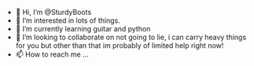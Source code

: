 - 👋 Hi, I’m @SturdyBoots
- 👀 I’m interested in lots of things.
- 🌱 I’m currently learning guitar and python
- 💞️ I’m looking to collaborate on not going to lie, i can carry heavy things for you but other than that im probably of limited help right now!
- 📫 How to reach me ...

<!---
SturdyBoots/SturdyBoots is a ✨ special ✨ repository because its `README.md` (this file) appears on your GitHub profile.
You can click the Preview link to take a look at your changes.
--->
